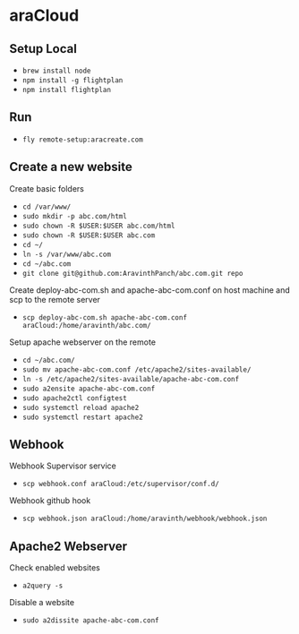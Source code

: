 # araCloud

## Setup Local
- `brew install node`
- `npm install -g flightplan`
- `npm install flightplan`

## Run
- `fly remote-setup:aracreate.com`




## Create a new website

Create basic folders
- `cd /var/www/`
- `sudo mkdir -p abc.com/html`
- `sudo chown -R $USER:$USER abc.com/html`
- `sudo chown -R $USER:$USER abc.com`
- `cd ~/`
- `ln -s /var/www/abc.com`
- `cd ~/abc.com`
- `git clone git@github.com:AravinthPanch/abc.com.git repo`

Create deploy-abc-com.sh and apache-abc-com.conf on host machine and scp to the remote server
- `scp deploy-abc-com.sh apache-abc-com.conf araCloud:/home/aravinth/abc.com/`

Setup apache webserver on the remote
- `cd ~/abc.com/`
- `sudo mv apache-abc-com.conf /etc/apache2/sites-available/`
- `ln -s /etc/apache2/sites-available/apache-abc-com.conf`
- `sudo a2ensite apache-abc-com.conf`
- `sudo apache2ctl configtest`
- `sudo systemctl reload apache2`
- `sudo systemctl restart apache2`

## Webhook

Webhook Supervisor service
- `scp webhook.conf araCloud:/etc/supervisor/conf.d/`

Webhook github hook
- `scp webhook.json araCloud:/home/aravinth/webhook/webhook.json`


## Apache2 Webserver

Check enabled websites
- `a2query -s`

Disable a website
- `sudo a2dissite apache-abc-com.conf`
